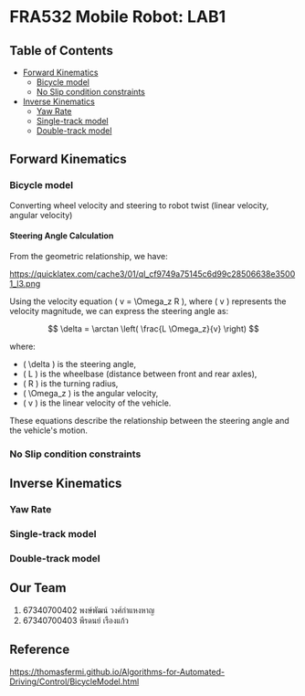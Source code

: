 # FRA532 Mobile Robot: LAB1
## Table of Contents
- [Forward Kinematics](#forward-kinematics)
  - [Bicycle model](#bicycle-model)
  - [No Slip condition constraints](#no-slip-condition-constraints)
- [Inverse Kinematics](#inverse-kinematics)
  - [Yaw Rate](#yaw-rate)
  - [Single-track model](#single-track-model)
  - [Double-track model](#double-track-model)

## Forward Kinematics

### Bicycle model
Converting wheel velocity and steering to robot twist (linear velocity, angular velocity)

#### Steering Angle Calculation

From the geometric relationship, we have:

https://quicklatex.com/cache3/01/ql_cf9749a75145c6d99c28506638e35001_l3.png



Using the velocity equation \( v = \Omega_z R \), where \( v \) represents the velocity magnitude, we can express the steering angle as:

$$
\delta = \arctan \left( \frac{L \Omega_z}{v} \right)
$$

where:
- \( \delta \) is the steering angle,
- \( L \) is the wheelbase (distance between front and rear axles),
- \( R \) is the turning radius,
- \( \Omega_z \) is the angular velocity,
- \( v \) is the linear velocity of the vehicle.

These equations describe the relationship between the steering angle and the vehicle's motion.



### No Slip condition constraints

## Inverse Kinematics

### Yaw Rate

### Single-track model

### Double-track model

## Our Team

1. 67340700402 พงษ์พัฒน์ วงศ์กำแหงหาญ
2. 67340700403 พีรดนย์ เรืองแก้ว

## Reference
https://thomasfermi.github.io/Algorithms-for-Automated-Driving/Control/BicycleModel.html
